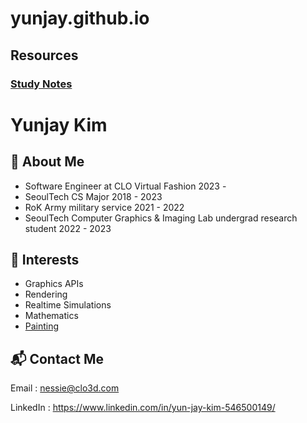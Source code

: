 # yunjay.github.io

## Resources

### [Study Notes](markdowns/studyNotes.md)

# Yunjay Kim

## :elephant: About Me
- Software Engineer at CLO Virtual Fashion 2023 - 
- SeoulTech CS Major 2018 - 2023  
- RoK Army military service 2021 - 2022  
- SeoulTech Computer Graphics & Imaging Lab undergrad research student 2022 - 2023

## :seedling: Interests
- Graphics APIs
- Rendering
- Realtime Simulations  
- Mathematics  
- [Painting](markdowns/paintingsByYJ.md)   

## :mailbox_with_mail: Contact Me
Email : nessie@clo3d.com

LinkedIn : https://www.linkedin.com/in/yun-jay-kim-546500149/

<!--
-->
